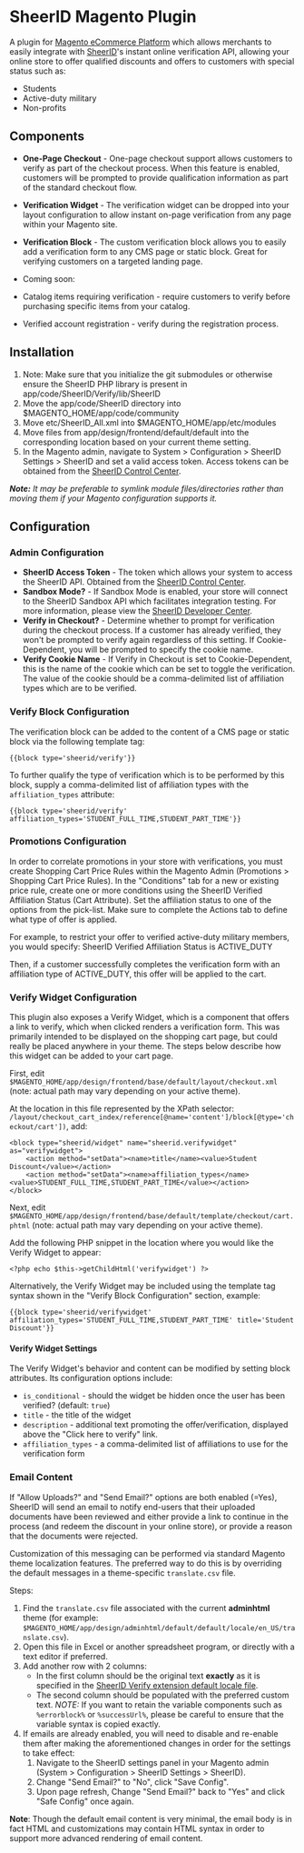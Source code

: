 # SheerID Magento Plugin

A plugin for [Magento eCommerce Platform](http://www.magentocommerce.com/) which allows merchants to easily integrate with [SheerID](http://sheerid.com)'s instant online verification API, allowing your online store to offer qualified discounts and offers to customers with special status such as:

* Students
* Active-duty military
* Non-profits

## Components

* **One-Page Checkout** - One-page checkout support allows customers to verify as part of the checkout process.  When this feature is enabled, customers will be prompted to provide qualification information as part of the standard checkout flow.
* **Verification Widget** - The verification widget can be dropped into your layout configuration to allow instant on-page verification from any page within your Magento site.
* **Verification Block** - The custom verification block allows you to easily add a verification form to any CMS page or static block.  Great for verifying customers on a targeted landing page.

* Coming soon:
 * Catalog items requiring verification - require customers to verify before purchasing specific items from your catalog.
 * Verified account registration - verify during the registration process.

## Installation

1. Note: Make sure that you initialize the git submodules or otherwise ensure the SheerID PHP library is present in app/code/SheerID/Verify/lib/SheerID
1. Move the app/code/SheerID directory into $MAGENTO_HOME/app/code/community
1. Move etc/SheerID_All.xml into $MAGENTO_HOME/app/etc/modules
1. Move files from app/design/frontend/default/default into the corresponding location based on your current theme setting.
1. In the Magento admin, navigate to System > Configuration > SheerID Settings > SheerID and set a valid access token.  Access tokens can be obtained from the [SheerID Control Center](https://www.sheerid.com/home/).

_**Note:** It may be preferable to symlink module files/directories rather than moving them if your Magento configuration supports it._

## Configuration

### Admin Configuration

* **SheerID Access Token** - The token which allows your system to access the SheerID API.  Obtained from the [SheerID Control Center](https://www.sheerid.com/home/).
* **Sandbox Mode?** - If Sandbox Mode is enabled, your store will connect to the SheerID Sandbox API which facilitates integration testing.  For more information, please view the [SheerID Developer Center](http://developer.sheerid.com).
* **Verify in Checkout?** - Determine whether to prompt for verification during the checkout process.  If a customer has already verified, they won't be prompted to verify again regardless of this setting.  If Cookie-Dependent, you will be prompted to specify the cookie name.
* **Verify Cookie Name** - If Verify in Checkout is set to Cookie-Dependent, this is the name of the cookie which can be set to toggle the verification.  The value of the cookie should be a comma-delimited list of affiliation types which are to be verified.

### Verify Block Configuration

The verification block can be added to the content of a CMS page or static block via the following template tag:

```
{{block type='sheerid/verify'}}
```

To further qualify the type of verification which is to be performed by this block, supply a comma-delimited list of affiliation types with the `affiliation_types` attribute:

```
{{block type='sheerid/verify' affiliation_types='STUDENT_FULL_TIME,STUDENT_PART_TIME'}}
```

### Promotions Configuration

In order to correlate promotions in your store with verifications, you must create Shopping Cart Price Rules within the Magento Admin (Promotions > Shopping Cart Price Rules). In the "Conditions" tab for a new or existing price rule, create one or more conditions using the SheerID Verified Affiliation Status (Cart Attribute).  Set the affiliation status to one of the options from the pick-list.  Make sure to complete the Actions tab to define what type of offer is applied.

For example, to restrict your offer to verified active-duty military members, you would specify:
SheerID Verified Affiliation Status is ACTIVE_DUTY

Then, if a customer successfully completes the verification form with an affiliation type of ACTIVE_DUTY, this offer will be applied to the cart.

### Verify Widget Configuration

This plugin also exposes a Verify Widget, which is a component that offers a link to verify, which when clicked renders a verification form.  This was primarily intended to be displayed on the shopping cart page, but could really be placed anywhere in your theme.  The steps below describe how this widget can be added to your cart page.

First, edit `$MAGENTO_HOME/app/design/frontend/base/default/layout/checkout.xml` (note: actual path may vary depending on your active theme).

At the location in this file represented by the XPath selector: `/layout/checkout_cart_index/reference[@name='content']/block[@type='checkout/cart'])`, add:

````
<block type="sheerid/widget" name="sheerid.verifywidget" as="verifywidget">
	<action method="setData"><name>title</name><value>Student Discount</value></action>
	<action method="setData"><name>affiliation_types</name><value>STUDENT_FULL_TIME,STUDENT_PART_TIME</value></action>
</block>
````

Next, edit `$MAGENTO_HOME/app/design/frontend/base/default/template/checkout/cart.phtml` (note: actual path may vary depending on your active theme).

Add the following PHP snippet in the location where you would like the Verify Widget to appear:

````
<?php echo $this->getChildHtml('verifywidget') ?>
````

Alternatively, the Verify Widget may be included using the template tag syntax shown in the "Verify Block Configuration" section, example:

````
{{block type='sheerid/verifywidget' affiliation_types='STUDENT_FULL_TIME,STUDENT_PART_TIME' title='Student Discount'}}
````

#### Verify Widget Settings

The Verify Widget's behavior and content can be modified by setting block attributes.  Its configuration options include:

 * `is_conditional` - should the widget be hidden once the user has been verified? (default: `true`)
 * `title` - the title of the widget
 * `description` - additional text promoting the offer/verification, displayed above the "Click here to verify" link.
 * `affiliation_types` - a comma-delimited list of affiliations to use for the verification form

### Email Content

If "Allow Uploads?" and "Send Email?" options are both enabled (=Yes), SheerID will send an email to notify end-users that their uploaded documents have been reviewed and either provide a link to continue in the process (and redeem the discount in your online store), or provide a reason that the documents were rejected.

Customization of this messaging can be performed via standard Magento theme localization features.  The preferred way to do this is by overriding the default messages in a theme-specific `translate.csv` file.

Steps:

1. Find the `translate.csv` file associated with the current **adminhtml** theme (for example: `$MAGENTO_HOME/app/design/adminhtml/default/default/locale/en_US/translate.csv`).
1. Open this file in Excel or another spreadsheet program, or directly with a text editor if preferred.
1. Add another row with 2 columns:
    * In the first column should be the original text **exactly** as it is specified in the [SheerID Verify extension default locale file](locale/en_US/SheerID_Verify.csv).
    * The second column should be populated with the preferred custom text.  *NOTE:* If you want to retain the variable components such as `%errorblock%` or `%successUrl%`, please be careful to ensure that the variable syntax is copied exactly.
1. If emails are already enabled, you will need to disable and re-enable them after making the aforementioned changes in order for the settings to take effect:
    1. Navigate to the SheerID settings panel in your Magento admin (System > Configuration > SheerID Settings > SheerID).
    1. Change "Send Email?" to "No", click "Save Config".
    1. Upon page refresh, Change "Send Email?" back to "Yes" and click "Safe Config" once again.

**Note**: Though the default email content is very minimal, the email body is in fact HTML and customizations may contain HTML syntax in order to support more advanced rendering of email content.
